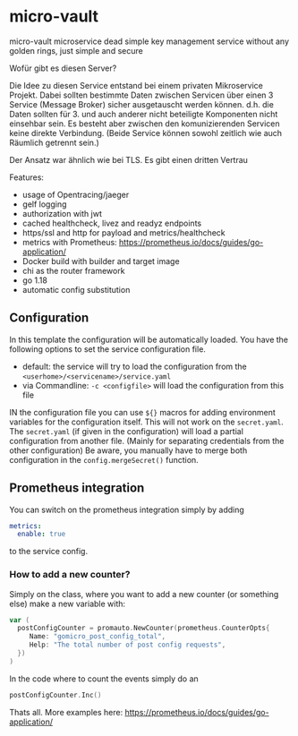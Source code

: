# micro-vault

micro-vault microservice dead simple key management service without any golden rings, just simple and secure

Wofür gibt es diesen Server?

Die Idee zu diesen Service entstand bei einem privaten Mikroservice Projekt. Dabei sollten bestimmte Daten zwischen Servicen über einen 3 Service (Message Broker) sicher ausgetauscht werden können. d.h. die Daten sollten für 3. und auch anderer nicht beteiligte Komponenten nicht einsehbar sein. Es besteht aber zwischen den komunizierenden Servicen keine direkte Verbindung. (Beide Service können sowohl zeitlich wie auch Räumlich getrennt sein.) 

Der Ansatz war ähnlich wie bei TLS. Es gibt einen dritten Vertrau

Features:

- usage of Opentracing/jaeger
- gelf logging
- authorization with jwt
- cached healthcheck, livez and readyz endpoints
- https/ssl and http for payload and metrics/healthcheck
- metrics with Prometheus: https://prometheus.io/docs/guides/go-application/
- Docker build with builder and target image
- chi as the router framework
- go 1.18
- automatic config substitution 

## Configuration

In this template the configuration will be automatically loaded. You have the following options to set the service configuration file.

- default: the service will try to load the configuration from the `<userhome>/<servicename>/service.yaml`
- via Commandline: `-c <configfile>` will load the configuration from this file

IN the configuration file you can use `${}` macros for adding environment variables for the configuration itself. This will not work on the `secret.yaml`. The `secret.yaml` (if given in the configuration) will load a partial configuration from another file. (Mainly for separating credentials from the other configuration) Be aware, you manually have to merge both configuration in the `config.mergeSecret()` function.



## Prometheus integration

You can switch on the prometheus integration simply by adding 

```yaml
metrics:
  enable: true
```

to the service config.

### How to add a new counter?

Simply on the class, where you want to add a new counter (or something else) make a new variable with:

```go
var (
  postConfigCounter = promauto.NewCounter(prometheus.CounterOpts{
	 Name: "gomicro_post_config_total",
     Help: "The total number of post config requests",
  })
)
```

In the code where to count the events simply do an



```go
postConfigCounter.Inc()
```

 Thats all. More examples here: https://prometheus.io/docs/guides/go-application/